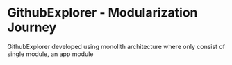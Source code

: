 GithubExplorer - Modularization Journey
=======================================

GithubExplorer developed using monolith architecture where only consist of single module, an app module
